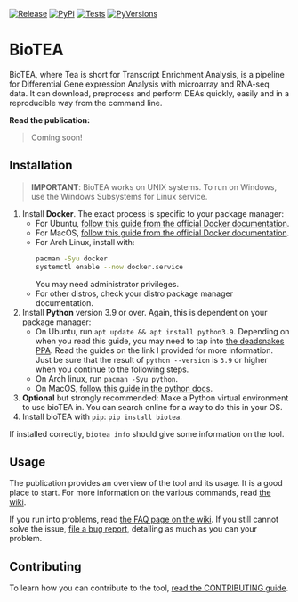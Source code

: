 [![Release](https://img.shields.io/github/v/release/CMA-Lab/bioTEA?style=flat-square)](https://github.com/CMA-Lab/bioTEA/releases)
[![PyPi](https://img.shields.io/pypi/v/biotea?style=flat-square)](https://pypi.org/project/bioTEA/)
[![Tests](https://img.shields.io/github/workflow/status/CMA-Lab/bioTEA/Tests?label=Tests&style=flat-square)](https://github.com/CMA-Lab/bioTEA/blob/main/CONTRIBUTING.md)
[![PyVersions](https://img.shields.io/pypi/pyversions/biotea?style=flat-square)](https://www.python.org/)

# BioTEA
BioTEA, where Tea is short for Transcript Enrichment Analysis, is a pipeline for Differential Gene expression Analysis with microarray and RNA-seq data.
It can download, preprocess and perform DEAs quickly, easily and in a reproducible way from the command line.

**Read the publication:**
> Coming soon!

## Installation

> **IMPORTANT**: BioTEA works on UNIX systems. To run on Windows, use the Windows Subsystems for Linux service.

1. Install **Docker**. The exact process is specific to your package manager:
   - For Ubuntu, [follow this guide from the official Docker documentation](https://docs.docker.com/engine/install/ubuntu/).
   - For MacOS, [follow this guide from the official Docker documentation](https://docs.docker.com/desktop/mac/install/).
   - For Arch Linux, install with:
     ```zsh
     pacman -Syu docker
     systemctl enable --now docker.service
     ```
     You may need administrator privileges.
   - For other distros, check your distro package manager documentation.
2. Install **Python** version 3.9 or over. Again, this is dependent on your package manager:
   - On Ubuntu, run `apt update && apt install python3.9`. Depending on when you read this guide, you may need to tap into [the deadsnakes PPA](https://launchpad.net/~deadsnakes/+archive/ubuntu/ppa). Read the guides on the link I provided for more information. Just be sure that the result of `python --version` is `3.9` or higher when you continue to the following steps.
   - On Arch linux, run `pacman -Syu python`.
   - On MacOS, [follow this guide in the python docs](https://docs.python-guide.org/starting/install3/osx/).
3. **Optional** but strongly recommended: Make a Python virtual environment to use bioTEA in. You can search online for a way to do this in your OS.
4. Install bioTEA with `pip`: `pip install biotea`.

If installed correctly, `biotea info` should give some information on the tool.

## Usage
The publication provides an overview of the tool and its usage. It is a good place to start. For more information on the various commands, read [the wiki](https://github.com/CMA-Lab/bioTEA/wiki).

If you run into problems, read [the FAQ page on the wiki](https://github.com/CMA-Lab/bioTEA/wiki). If you still cannot solve the issue, [file a bug report](https://github.com/CMA-Lab/bioTEA/issues/new), detailing as much as you can your problem.

## Contributing
To learn how you can contribute to the tool, [read the CONTRIBUTING guide](https://github.com/CMA-Lab/bioTEA/blob/main/CONTRIBUTING.md).
